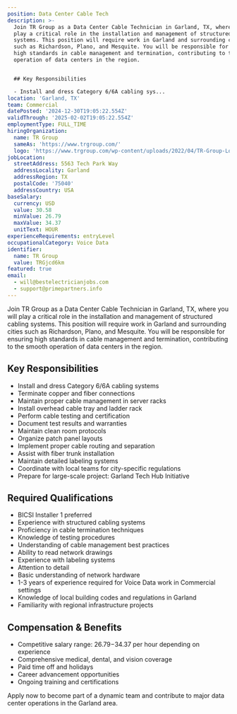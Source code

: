 ```yaml
---
position: Data Center Cable Tech
description: >-
  Join TR Group as a Data Center Cable Technician in Garland, TX, where you will
  play a critical role in the installation and management of structured cabling
  systems. This position will require work in Garland and surrounding cities
  such as Richardson, Plano, and Mesquite. You will be responsible for ensuring
  high standards in cable management and termination, contributing to the smooth
  operation of data centers in the region.


  ## Key Responsibilities

  - Install and dress Category 6/6A cabling sys...
location: 'Garland, TX'
team: Commercial
datePosted: '2024-12-30T19:05:22.554Z'
validThrough: '2025-02-02T19:05:22.554Z'
employmentType: FULL_TIME
hiringOrganization:
  name: TR Group
  sameAs: 'https://www.trgroup.com/'
  logo: 'https://www.trgroup.com/wp-content/uploads/2022/04/TR-Group-Logo.png'
jobLocation:
  streetAddress: 5563 Tech Park Way
  addressLocality: Garland
  addressRegion: TX
  postalCode: '75040'
  addressCountry: USA
baseSalary:
  currency: USD
  value: 30.58
  minValue: 26.79
  maxValue: 34.37
  unitText: HOUR
experienceRequirements: entryLevel
occupationalCategory: Voice Data
identifier:
  name: TR Group
  value: TRGjcd6km
featured: true
email:
  - will@bestelectricianjobs.com
  - support@primepartners.info
---
```




Join TR Group as a Data Center Cable Technician in Garland, TX, where you will play a critical role in the installation and management of structured cabling systems. This position will require work in Garland and surrounding cities such as Richardson, Plano, and Mesquite. You will be responsible for ensuring high standards in cable management and termination, contributing to the smooth operation of data centers in the region.

## Key Responsibilities
- Install and dress Category 6/6A cabling systems
- Terminate copper and fiber connections
- Maintain proper cable management in server racks
- Install overhead cable tray and ladder rack
- Perform cable testing and certification
- Document test results and warranties
- Maintain clean room protocols
- Organize patch panel layouts
- Implement proper cable routing and separation
- Assist with fiber trunk installation
- Maintain detailed labeling systems
- Coordinate with local teams for city-specific regulations
- Prepare for large-scale project: Garland Tech Hub Initiative

## Required Qualifications 
- BICSI Installer 1 preferred
- Experience with structured cabling systems
- Proficiency in cable termination techniques
- Knowledge of testing procedures
- Understanding of cable management best practices
- Ability to read network drawings
- Experience with labeling systems
- Attention to detail
- Basic understanding of network hardware
- 1-3 years of experience required for Voice Data work in Commercial settings
- Knowledge of local building codes and regulations in Garland
- Familiarity with regional infrastructure projects

## Compensation & Benefits
- Competitive salary range: $26.79-$34.37 per hour depending on experience
- Comprehensive medical, dental, and vision coverage
- Paid time off and holidays
- Career advancement opportunities
- Ongoing training and certifications

Apply now to become part of a dynamic team and contribute to major data center operations in the Garland area.
